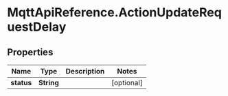 # MqttApiReference.ActionUpdateRequestDelay

## Properties

Name | Type | Description | Notes
------------ | ------------- | ------------- | -------------
**status** | **String** |  | [optional] 


